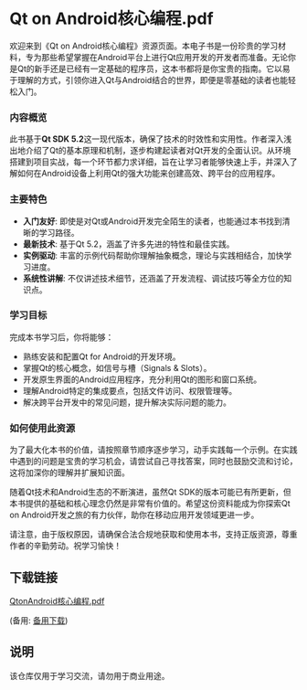 # Qt on Android核心编程.pdf

欢迎来到《Qt on Android核心编程》资源页面。本电子书是一份珍贵的学习材料，专为那些希望掌握在Android平台上进行Qt应用开发的开发者而准备。无论你是Qt的新手还是已经有一定基础的程序员，这本书都将是你宝贵的指南。它以易于理解的方式，引领你进入Qt与Android结合的世界，即便是零基础的读者也能轻松入门。

### 内容概览

此书基于**Qt SDK 5.2**这一现代版本，确保了技术的时效性和实用性。作者深入浅出地介绍了Qt的基本原理和机制，逐步构建起读者对Qt开发的全面认识。从环境搭建到项目实战，每一个环节都力求详细，旨在让学习者能够快速上手，并深入了解如何在Android设备上利用Qt的强大功能来创建高效、跨平台的应用程序。

### 主要特色

- **入门友好**: 即使是对Qt或Android开发完全陌生的读者，也能通过本书找到清晰的学习路径。
- **最新技术**: 基于Qt 5.2，涵盖了许多先进的特性和最佳实践。
- **实例驱动**: 丰富的示例代码帮助你理解抽象概念，理论与实践相结合，加快学习进度。
- **系统性讲解**: 不仅讲述技术细节，还涵盖了开发流程、调试技巧等全方位的知识点。

### 学习目标

完成本书学习后，你将能够：
- 熟练安装和配置Qt for Android的开发环境。
- 掌握Qt的核心概念，如信号与槽（Signals & Slots）。
- 开发原生界面的Android应用程序，充分利用Qt的图形和窗口系统。
- 理解Android特定的集成要点，包括文件访问、权限管理等。
- 解决跨平台开发中的常见问题，提升解决实际问题的能力。

### 如何使用此资源

为了最大化本书的价值，请按照章节顺序逐步学习，动手实践每一个示例。在实践中遇到的问题是宝贵的学习机会，请尝试自己寻找答案，同时也鼓励交流和讨论，这将加深你的理解并扩展知识面。

随着Qt技术和Android生态的不断演进，虽然Qt SDK的版本可能已有所更新，但本书提供的基础和核心理念仍然是非常有价值的。希望这份资料能成为你探索Qt on Android开发之旅的有力伙伴，助你在移动应用开发领域更进一步。

请注意，由于版权原因，请确保合法合规地获取和使用本书，支持正版资源，尊重作者的辛勤劳动。祝学习愉快！

## 下载链接
[QtonAndroid核心编程.pdf](https://pan.quark.cn/s/fd10fa24b550) 

(备用: [备用下载](https://pan.baidu.com/s/1vnW7EieuLVD6w4pMlZDiUQ?pwd=v5ja))

## 说明

该仓库仅用于学习交流，请勿用于商业用途。

